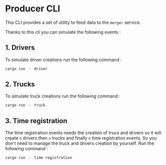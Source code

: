 # Producer CLI

This CLI provides a set of utility to feed data to the `merger` service.

Thanks to this cli you can simulate the following events : 

## 1. Drivers

To simulate driver creations run the following command : 

```rust
cargo run -- driver
```

## 2. Trucks

To simulate truck creations run the following command : 

```rust
cargo run -- truck
```

## 3. Time registration

The time registration events needs the creation of trucs and drivers so it will create
`n` drivers then `n` trucks and finally `n` time registration events. So you
don't need to manage the truck and drivers creation by yourself.
Run the following command :

```rust
cargo run -- time-registration
```



